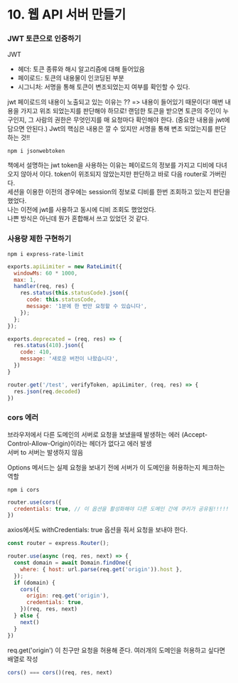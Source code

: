 # 10. 웹 API 서버 만들기

### JWT 토큰으로 인증하기

JWT  
* 헤더: 토큰 종류와 해시 알고리즘에 대해 들어있음
* 페이로드: 토큰의 내용물이 인코딩된 부분
* 시그니처: 서명을 통해 토큰이 변조되었는지 여부를 확인할 수 있다.

jwt 페이로드의 내용이 노출되고 있는 이유는 ?? => 내용이 들어있기 때문이다! 매번 내용을 가지고 위조 되었는지를 판단해야 하므로!
랜덤한 토큰을 받으면 토큰의 주인이 누구인지, 그 사람의 권한은 무엇인지를 매 요청마다 확인해야 한다. (중요한 내용을 jwt에 담으면 안된다.)
Jwt의 핵심은 내용은 깔 수 있지만 서명을 통해 변조 되었는지를 판단하는 것!!

```shell
npm i jsonwebtoken
```

책에서 설명하는 jwt token을 사용하는 이유는 페이로드의 정보를 가지고 디비에 다녀오지 않아서 이다. token이 위조되지 않았는지만 판단하고 바로 다음 router로 가버린다.   
세션을 이용한 이전의 경우에는 session의 정보로 디비를 한번 조회하고 있는지 판단을 했었다.   
나는 이전에 jwt를 사용하고 동시에 디비 조회도 했었었다.    
나쁜 방식은 아닌데 뭔가 혼합해서 쓰고 있었던 것 같다.


### 사용량 제한 구현하기
```shell
npm i express-rate-limit
```

```js
exports.apiLimiter = new RateLimit({
  windowMs: 60 * 1000,
  max: 1,
  handler(req, res) {
    res.status(this.statusCode).json({
      code: this.statusCode,
      message: '1분에 한 번만 요청할 수 있습니다',
    });
  };
});

exports.deprecated = (req, res) => {
  res.status(410).json({
    code: 410,
    message: '새로운 버전이 나왔습니다',
  })
}
```

```js
router.get('/test', verifyToken, apiLimiter, (req, res) => {
  res.json(req.decoded)
})
```

### cors 에러

브라우저에서 다른 도메인의 서버로 요청을 보냈을때 발생하는 에러 (Accept-Control-Allow-Origin)이라는 헤더가 없다고 에러 발생   
서버 to 서버는 발생하지 않음   

Options 메서드는 실제 요청을 보내기 전에 서버가 이 도메인을 허용하는지 체크하는 역할  


```shell
npm i cors
```

```js
router.use(cors({
  credentials: true, // 이 옵션을 활성화해야 다른 도메인 간에 쿠키가 공유됨!!!!!
})
```

axios에서도 withCredentials: true 옵션을 줘서 요청을 보내야 한다.

```js
const router = express.Router();

router.use(async (req, res, next) => {
  const domain = await Domain.findOne({
    where: { host: url.parse(req.get('origin')).host },
  });
  if (domain) {
    cors({
      origin: req.get('origin'),
      credentials: true,
    })(req, res, next)
  } else {
    next()
  }
})
```
req.get('origin') 이 친구만 요청을 허용해 준다. 여러개의 도메인을 허용하고 싶다면 배열로 작성


```js
cors() === cors()(req, res, next)
```